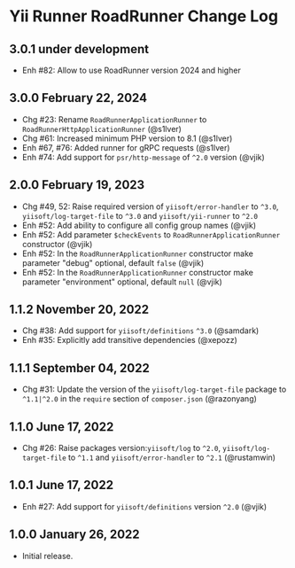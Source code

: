 # Yii Runner RoadRunner Change Log

## 3.0.1 under development

- Enh #82: Allow to use RoadRunner version 2024 and higher

## 3.0.0 February 22, 2024

- Chg #23: Rename `RoadRunnerApplicationRunner` to `RoadRunnerHttpApplicationRunner` (@s1lver)
- Chg #61: Increased minimum PHP version to 8.1 (@s1lver)
- Enh #67, #76: Added runner for gRPC requests (@s1lver)
- Enh #74: Add support for `psr/http-message` of `^2.0` version (@vjik)

## 2.0.0 February 19, 2023

- Chg #49, 52: Raise required version of `yiisoft/error-handler` to `^3.0`, `yiisoft/log-target-file` to `^3.0`
  and `yiisoft/yii-runner` to `^2.0` 
- Enh #52: Add ability to configure all config group names (@vjik)
- Enh #52: Add parameter `$checkEvents` to `RoadRunnerApplicationRunner` constructor (@vjik)
- Enh #52: In the `RoadRunnerApplicationRunner` constructor make parameter "debug" optional, default `false` (@vjik)
- Enh #52: In the `RoadRunnerApplicationRunner` constructor make parameter "environment" optional,
  default `null` (@vjik)

## 1.1.2 November 20, 2022

- Chg #38: Add support for `yiisoft/definitions` `^3.0` (@samdark)
- Enh #35: Explicitly add transitive dependencies (@xepozz)

## 1.1.1 September 04, 2022

- Chg #31: Update the version of the `yiisoft/log-target-file` package to `^1.1|^2.0` in the `require` section of 
  `composer.json` (@razonyang)

## 1.1.0 June 17, 2022

- Chg #26: Raise packages version:`yiisoft/log` to `^2.0`, `yiisoft/log-target-file` to `^1.1` and
  `yiisoft/error-handler` to `^2.1` (@rustamwin)

## 1.0.1 June 17, 2022

- Enh #27: Add support for `yiisoft/definitions` version `^2.0` (@vjik)

## 1.0.0 January 26, 2022

- Initial release.
